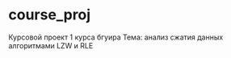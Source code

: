 course_proj
===========
Курсовой проект 1 курса бгуира
Тема: анализ сжатия данных алгоритмами LZW и RLE
